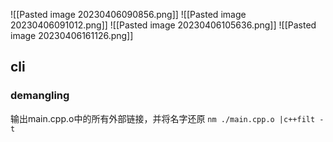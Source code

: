 ![[Pasted image 20230406090856.png]]
![[Pasted image 20230406091012.png]]
![[Pasted image 20230406105636.png]]
![[Pasted image 20230406161126.png]]
## cli
### demangling
输出main.cpp.o中的所有外部链接，并将名字还原
`nm ./main.cpp.o |c++filt -t`